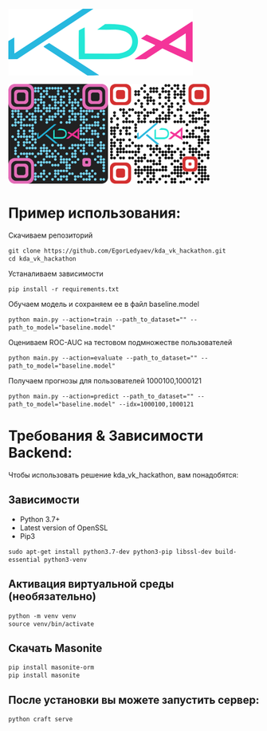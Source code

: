 ![](https://github.com/EgorLedyaev/kda_vk_hackathon/blob/main/backend/storage/public/logo.svg)


<img src="https://github.com/EgorLedyaev/kda_vk_hackathon/blob/main/backend/storage/public/qr_cast.png" width="200" height="200">     <img src="https://github.com/EgorLedyaev/kda_vk_hackathon/blob/main/backend/storage/public/qr_pdf.png" width="200" height="200">
# Пример использования:

Скачиваем репозиторий

```
git clone https://github.com/EgorLedyaev/kda_vk_hackathon.git
cd kda_vk_hackathon
```

Устаналиваем зависимости

```
pip install -r requirements.txt
```

Обучаем модель и сохраняем ее в файл baseline.model

```
python main.py --action=train --path_to_dataset="" --path_to_model="baseline.model"
```

Оцениваем ROC-AUC на тестовом подмножестве пользователей

```
python main.py --action=evaluate --path_to_dataset="" --path_to_model="baseline.model"
```

Получаем прогнозы для пользователей 1000100,1000121

```
python main.py --action=predict --path_to_dataset="" --path_to_model="baseline.model" --idx=1000100,1000121
```


# Требования & Зависимости Backend:

Чтобы использовать решение kda_vk_hackathon, вам понадобятся:

## Зависимости

* Python 3.7+
* Latest version of OpenSSL
* Pip3

```
sudo apt-get install python3.7-dev python3-pip libssl-dev build-essential python3-venv
```
## Активация виртуальной среды (необязательно)
```
python -m venv venv
source venv/bin/activate
```
## Скачать Masonite
```
pip install masonite-orm
pip install masonite
```
## После установки вы можете запустить сервер:
```
python craft serve
```
